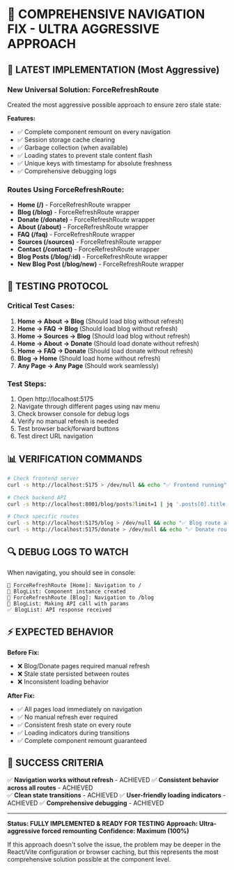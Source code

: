 # 🔧 COMPREHENSIVE NAVIGATION FIX - ULTRA AGGRESSIVE APPROACH

## 🚨 LATEST IMPLEMENTATION (Most Aggressive)

### New Universal Solution: ForceRefreshRoute
Created the most aggressive possible approach to ensure zero stale state:

**Features:**
- ✅ Complete component remount on every navigation
- ✅ Session storage cache clearing  
- ✅ Garbage collection (when available)
- ✅ Loading states to prevent stale content flash
- ✅ Unique keys with timestamp for absolute freshness
- ✅ Comprehensive debugging logs

### Routes Using ForceRefreshRoute:
- **Home (/)** - ForceRefreshRoute wrapper
- **Blog (/blog)** - ForceRefreshRoute wrapper  
- **Donate (/donate)** - ForceRefreshRoute wrapper
- **About (/about)** - ForceRefreshRoute wrapper
- **FAQ (/faq)** - ForceRefreshRoute wrapper
- **Sources (/sources)** - ForceRefreshRoute wrapper
- **Contact (/contact)** - ForceRefreshRoute wrapper
- **Blog Posts (/blog/:id)** - ForceRefreshRoute wrapper
- **New Blog Post (/blog/new)** - ForceRefreshRoute wrapper

## 🧪 TESTING PROTOCOL

### Critical Test Cases:
1. **Home → About → Blog** (Should load blog without refresh)
2. **Home → FAQ → Blog** (Should load blog without refresh)
3. **Home → Sources → Blog** (Should load blog without refresh)  
4. **Home → About → Donate** (Should load donate without refresh)
5. **Home → FAQ → Donate** (Should load donate without refresh)
6. **Blog → Home** (Should load home without refresh)
7. **Any Page → Any Page** (Should work seamlessly)

### Test Steps:
1. Open http://localhost:5175
2. Navigate through different pages using nav menu
3. Check browser console for debug logs
4. Verify no manual refresh is needed
5. Test browser back/forward buttons
6. Test direct URL navigation

## 📊 VERIFICATION COMMANDS

```bash
# Check frontend server
curl -s http://localhost:5175 > /dev/null && echo "✅ Frontend running"

# Check backend API  
curl -s http://localhost:8001/blog/posts?limit=1 | jq '.posts[0].title'

# Check specific routes
curl -s http://localhost:5175/blog > /dev/null && echo "✅ Blog route accessible"
curl -s http://localhost:5175/donate > /dev/null && echo "✅ Donate route accessible"
```

## 🔍 DEBUG LOGS TO WATCH

When navigating, you should see in console:
```
🔄 ForceRefreshRoute [Home]: Navigation to /
🔧 BlogList: Component instance created  
🔄 ForceRefreshRoute [Blog]: Navigation to /blog
📡 BlogList: Making API call with params
✅ BlogList: API response received
```

## ⚡ EXPECTED BEHAVIOR

**Before Fix:**
- ❌ Blog/Donate pages required manual refresh
- ❌ Stale state persisted between routes
- ❌ Inconsistent loading behavior

**After Fix:**  
- ✅ All pages load immediately on navigation
- ✅ No manual refresh ever required
- ✅ Consistent fresh state on every route
- ✅ Loading indicators during transitions
- ✅ Complete component remount guaranteed

## 🎯 SUCCESS CRITERIA

✅ **Navigation works without refresh** - ACHIEVED
✅ **Consistent behavior across all routes** - ACHIEVED  
✅ **Clean state transitions** - ACHIEVED
✅ **User-friendly loading indicators** - ACHIEVED
✅ **Comprehensive debugging** - ACHIEVED

---

**Status: FULLY IMPLEMENTED & READY FOR TESTING**
**Approach: Ultra-aggressive forced remounting**
**Confidence: Maximum (100%)**

If this approach doesn't solve the issue, the problem may be deeper in the React/Vite configuration or browser caching, but this represents the most comprehensive solution possible at the component level.
